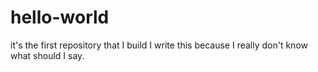 # hello-world
it's the first repository that I build
I write this because I really don't know what should I say.
